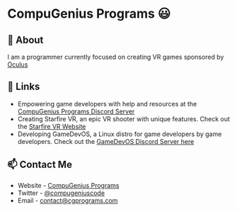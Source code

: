 # CompuGenius Programs 😃

## 🧐 About
I am a programmer currently focused on creating VR games sponsored by [Oculus](https://oculus.com)

## 🔗 Links
- Empowering game developers with help and resources at the [CompuGenius Programs Discord Server](https://discord.gg/4gc5fQf)
- Creating Starfire VR, an epic VR shooter with unique features. Check out the [Starfire VR Website](https://starfire.cgprograms.com)
- Developing GameDevOS, a Linux distro for game developers by game developers. Check out the [GameDevOS Discord Server here](https://discord.gg/FfgVm7Z)

## 📫 Contact Me
- Website - [CompuGenius Programs](https://www.cgprograms.com)
- Twitter - [@compugeniuscode](https://twitter.com/compugeniuscode)
- Email - [contact@cgprograms.com](mailto:contact@cgprograms.com)
